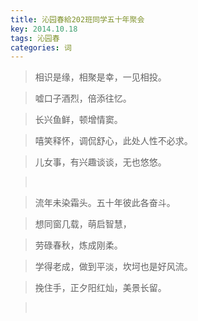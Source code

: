 ```yaml
---
title: 沁园春給202班同学五十年聚会
key: 2014.10.18
tags: 沁园春
categories: 词
---
```


<blockquote class="blockquote-center">相识是缘，相聚是幸，一见相投。
</blockquote>
<blockquote class="blockquote-center">嘘口子酒烈，倍添往忆。
</blockquote>
<blockquote class="blockquote-center">长兴鱼鲜，顿增情窦。
</blockquote>
<blockquote class="blockquote-center">嘻笑释怀，调侃舒心，此处人性不必求。
</blockquote>
<blockquote class="blockquote-center">儿女事，有兴趣谈谈，无也悠悠。
</blockquote>
<blockquote class="blockquote-center"></br>
</blockquote>
<blockquote class="blockquote-center">流年未染霜头。五十年彼此各奋斗。
</blockquote>
<blockquote class="blockquote-center">想同窗几载，萌启智慧，
</blockquote>
<blockquote class="blockquote-center">劳碌春秋，炼成刚柔。
</blockquote>
<blockquote class="blockquote-center">学得老成，做到平淡，坎坷也是好风流。
</blockquote>
<blockquote class="blockquote-center">挽住手，正夕阳红灿，美景长留。
</blockquote>
<blockquote class="blockquote-center"></br>
</blockquote>
